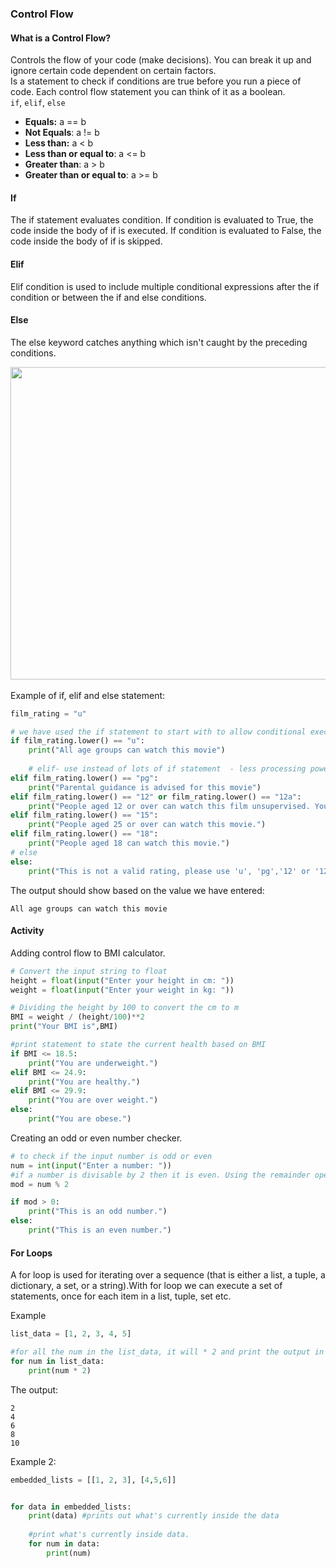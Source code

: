 ### Control Flow 
#### What is a Control Flow? 
Controls the flow of your code (make decisions). You can break it up and ignore certain code dependent on certain factors. 
<br> 
Is a statement to check if conditions are true before you run a piece of code. Each control flow statement you can think of it as a boolean.
<br>
`if`, `elif`, `else`
<br> 
- **Equals:** a == b
- **Not Equals**: a != b
- **Less than:** a < b
- **Less than or equal to**: a <= b
- **Greater than**: a > b 
- **Greater than or equal to**: a >= b

#### If
The if statement evaluates condition.
If condition is evaluated to True, the code inside the body of if is executed. If condition is evaluated to False, the code inside the body of if is skipped.
<br>
#### Elif 
Elif condition is used to include multiple conditional expressions after the if condition or between the if and else conditions.

#### Else 

The else keyword catches anything which isn't caught by the preceding conditions.

<img height="500" src="C:\Users\Prismika\PycharmProjects\pythonbasic\Day 2\If_else_elif_flowchart.png" width="800"/>


<br>
<br>
Example of if, elif and else statement:
<br>

```python
film_rating = "u"

# we have used the if statement to start with to allow conditional execution of a statement based on the value of the expression.
if film_rating.lower() == "u":
    print("All age groups can watch this movie")
    
    # elif- use instead of lots of if statement  - less processing power and runs only if 'if' condition is not met.
elif film_rating.lower() == "pg":
    print("Parental guidance is advised for this movie")
elif film_rating.lower() == "12" or film_rating.lower() == "12a":
    print("People aged 12 or over can watch this film unsupervised. Younger people must be supervised.")
elif film_rating.lower() == "15":
    print("People aged 25 or over can watch this movie.")
elif film_rating.lower() == "18":
    print("People aged 18 can watch this movie.")
# else
else:
    print("This is not a valid rating, please use 'u', 'pg','12' or '12a, '15, '18'.")
```
The output should show based on the value we have entered:
```
All age groups can watch this movie
```


#### Activity 
Adding control flow to BMI calculator.

```python
# Convert the input string to float
height = float(input("Enter your height in cm: "))
weight = float(input("Enter your weight in kg: "))

# Dividing the height by 100 to convert the cm to m
BMI = weight / (height/100)**2
print("Your BMI is",BMI)

#print statement to state the current health based on BMI
if BMI <= 18.5:
    print("You are underweight.")
elif BMI <= 24.9:
    print("You are healthy.")
elif BMI <= 29.9:
    print("You are over weight.")
else:
    print("You are obese.")
```
Creating an odd or even number checker.

```python
# to check if the input number is odd or even
num = int(input("Enter a number: "))
#if a number is divisable by 2 then it is even. Using the remainder operator % helps us calculate the remainder. if the remainder is not 0 then it is a odd number.
mod = num % 2

if mod > 0:
    print("This is an odd number.")
else:
    print("This is an even number.")
```
#### For Loops

A for loop is used for iterating over a sequence (that is either a list, a tuple, a dictionary, a set, or a string).With for loop we can execute a set of statements, once for each item in a list, tuple, set etc.

Example
<br> 
```python
list_data = [1, 2, 3, 4, 5]

#for all the num in the list_data, it will * 2 and print the output in a sequential process. 
for num in list_data:
    print(num * 2)
```
The output: 
```
2
4
6
8
10

```
Example 2: 
```python
embedded_lists = [[1, 2, 3], [4,5,6]]


for data in embedded_lists:
    print(data) #prints out what's currently inside the data
    
    #print what's currently inside data.
    for num in data:
        print(num)
```